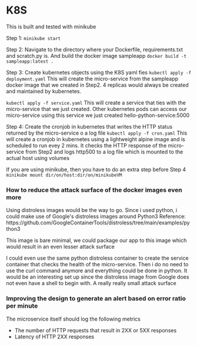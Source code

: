 # K8S

This is built and tested with minikube

Step 1:
`minikube start`


Step 2: 
Navigate to the directory where your Dockerfile, requirements.txt and scratch.py is. And build the docker image sampleapp
`docker build -t sampleapp:latest . `

Step 3:
Create kubernetes objects using the K8S yaml fies
`kubectl apply -f deployment.yaml`
This will create the micro-service from the sampleapp docker image that we created in Step2. 4 replicas would  always be created and maintained by kubernetes. 

`kubectl apply -f service.yaml`
This will create a service that ties with the micro-service that we just created. Other kubernetes pods can access our micro-service using this service we just created hello-python-service:5000

Step 4:
Create the cronjob in kubernetes that writes the HTTP status returned by the micro-service o a log file
`kubectl apply -f cron.yaml`
This will create a cronjob in kubernetes using a lightweight alpine image and is scheduled to run evey 2 mins. It checks the HTTP response of the micro-service from Step2 and logs http500 to a log file which is mounted to the actual host using volumes

If you are using minikube, then you have to do an extra step before Step 4
`minikube mount dir/on/host:dir/on/minikubeVM`



<H3>How to reduce the attack surface of the docker images even more </h3>
Using distroless images would be the way to go.
Since i used python, i could make use of Google's distroless images around Python3
Reference: https://github.com/GoogleContainerTools/distroless/tree/main/examples/python3
<p>This image is bare minimal, we could package our app to this image which would result in an even lesser attack surface

I could even use the same python distroless container to create the service container that checks the health of the micro-service. Then i do no need to use the curl command anymore and everything could be done in python.
It would be an interesting set up since the distroless image from Google does not even have a shell to begin with. A really really small attack surface

</p>

<H3>Improving the design to generate an alert based on error ratio per minute </h3>
<p>
 The microservice itself should log the following metrics
<ul>
  <li>The number of HTTP requests that result in 2XX or 5XX responses</li>
  <li>Latency of HTTP 2XX responses </li>
  
</ul>
</p>
